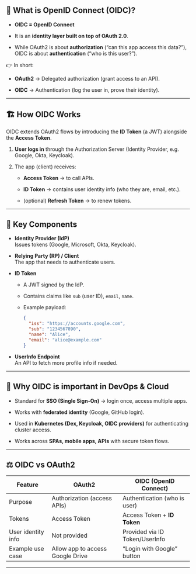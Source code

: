 &nbsp;

## 🔑 What is OpenID Connect (OIDC)?

- **OIDC = OpenID Connect**
    
- It is an **identity layer built on top of OAuth 2.0**.
    
- While OAuth2 is about **authorization** (“can this app access this data?”), OIDC is about **authentication** (“who is this user?”).
    

👉 In short:

- **OAuth2** → Delegated authorization (grant access to an API).
    
- **OIDC** → Authentication (log the user in, prove their identity).
    

* * *

## 🏗️ How OIDC Works

OIDC extends OAuth2 flows by introducing the **ID Token** (a JWT) alongside the **Access Token**.

1.  **User logs in** through the Authorization Server (Identity Provider, e.g. Google, Okta, Keycloak).
    
2.  The app (client) receives:
    
    - **Access Token** → to call APIs.
        
    - **ID Token** → contains user identity info (who they are, email, etc.).
        
    - (optional) **Refresh Token** → to renew tokens.
        

* * *

## 🔑 Key Components

- **Identity Provider (IdP)**  
    Issues tokens (Google, Microsoft, Okta, Keycloak).
    
- **Relying Party (RP) / Client**  
    The app that needs to authenticate users.
    
- **ID Token**
    
    - A JWT signed by the IdP.
        
    - Contains claims like `sub` (user ID), `email`, `name`.
        
    - Example payload:
        
        ```json
        {
          "iss": "https://accounts.google.com",
          "sub": "1234567890",
          "name": "Alice",
          "email": "alice@example.com"
        }
        ```
        
- **UserInfo Endpoint**  
    An API to fetch more profile info if needed.
    

* * *

## 📌 Why OIDC is important in DevOps & Cloud

- Standard for **SSO (Single Sign-On)** → login once, access multiple apps.
    
- Works with **federated identity** (Google, GitHub login).
    
- Used in **Kubernetes (Dex, Keycloak, OIDC providers)** for authenticating cluster access.
    
- Works across **SPAs, mobile apps, APIs** with secure token flows.
    

* * *

## ⚖️ OIDC vs OAuth2

| Feature | OAuth2 | OIDC (OpenID Connect) |
| --- | --- | --- |
| Purpose | Authorization (access APIs) | Authentication (who is user) |
| Tokens | Access Token | Access Token + **ID Token** |
| User identity info | Not provided | Provided via ID Token/UserInfo |
| Example use case | Allow app to access Google Drive | “Login with Google” button |

* * *

&nbsp;